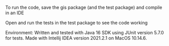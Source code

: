 To run the code, save the gis package (and the test package) and compile in an IDE

Open and run the tests in the test package to see the code working

Environment: Written and tested with Java 16 SDK using JUnit version 5.7.0 for tests. 
Made with Intellij IDEA version 2021.2.1 on MacOS 10.14.6.
